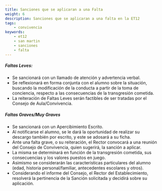 ```yaml
---
title: Sanciones que se aplicaran a una Falta
weight: 6
description: Sanciones que se aplicaran a una falta en la ET12
tags:
    - convivencia
keywords:
    - et12
    - san martin
    - sanciones
    - falta
---
```



##### **Faltas Leves:** ##### 

- Se sancionará con un llamado de atención y advertencia verbal.
- Se reflexionará en forma conjunta con el alumno sobre la situación, buscando la modificación de la conducta a partir de la toma de conciencia, respecto a las consecuencias de la transgresión cometida.
- La reiteración de Faltas Leves serán factibles de ser tratadas por el Consejo de Aula/Convivencia.

##### **Faltas Graves/Muy Graves** #####

- Se sancionará con un Apercibimiento Escrito.
- Al notificarse el alumno, se le dará la oportunidad de realizar su descargo también por escrito, y este se adosará a su ficha.
- Ante una falta grave, o su reiteración, el Rector convocará a una reunión del Consejo de Convivencia, quien sugerirá, la sanción a aplicar.
- La misma se determinará en función de la transgresión cometida, sus consecuencias y los valores puestos en juego.
- Asimismo se considerarán las características particulares del alumno (edad, historia personal/familiar, antecedentes escolares y otros).
- Considerando el informe del Consejo, el Rector del Establecimiento, resolverá la pertinencia de la Sanción solicitada y decidirá sobre su aplicación.